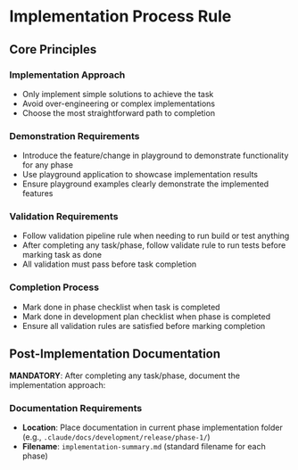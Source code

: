 # Implementation Process Rule

## Core Principles

### Implementation Approach
- Only implement simple solutions to achieve the task
- Avoid over-engineering or complex implementations
- Choose the most straightforward path to completion

### Demonstration Requirements
- Introduce the feature/change in playground to demonstrate functionality for any phase
- Use playground application to showcase implementation results
- Ensure playground examples clearly demonstrate the implemented features

### Validation Requirements
- Follow validation pipeline rule when needing to run build or test anything
- After completing any task/phase, follow validate rule to run tests before marking task as done
- All validation must pass before task completion

### Completion Process
- Mark done in phase checklist when task is completed
- Mark done in development plan checklist when phase is completed
- Ensure all validation rules are satisfied before marking completion

## Post-Implementation Documentation

**MANDATORY**: After completing any task/phase, document the implementation approach:

### Documentation Requirements
- **Location**: Place documentation in current phase implementation folder (e.g., `.claude/docs/development/release/phase-1/`)
- **Filename**: `implementation-summary.md` (standard filename for each phase)
